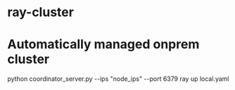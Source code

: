 # ray-cluster

# Automatically managed onprem cluster
python coordinator_server.py --ips "node_ips" --port 6379
ray up local.yaml
